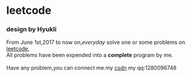 # leetcode
### design by Hyukli
From June 1st,2017 to now on,_everyday_ solve one or some problems on [leetcode](https://leetcode.com/problemset/algorithms/),<br>
All problems have been expended into a __complete__ program by me.<br><br>
Have any problem,you can connect me.my [csdn](http://my.csdn.net/qq_29070399)  my qq:1280096748

